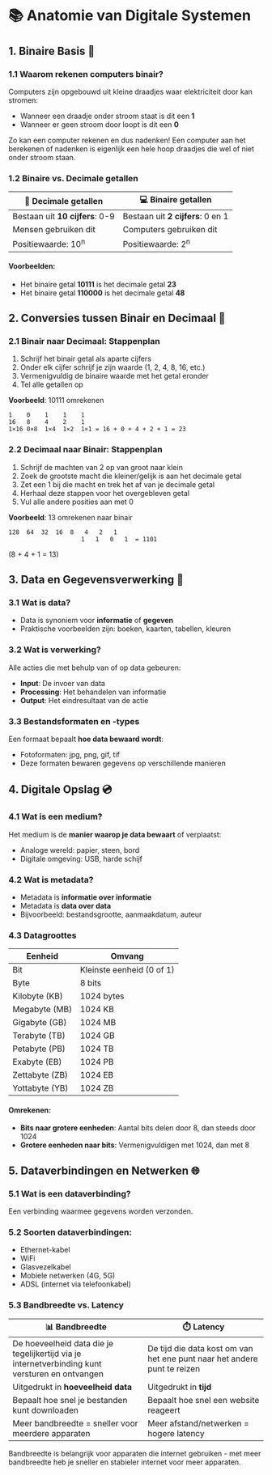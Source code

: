 # 📚 Anatomie van Digitale Systemen

## 1. Binaire Basis 🧠

### 1.1 Waarom rekenen computers binair?
Computers zijn opgebouwd uit kleine draadjes waar elektriciteit door kan stromen:
- Wanneer een draadje onder stroom staat is dit een **1**
- Wanneer er geen stroom door loopt is dit een **0**

Zo kan een computer rekenen en dus nadenken! Een computer aan het berekenen of nadenken is eigenlijk een hele hoop draadjes die wel of niet onder stroom staan.

### 1.2 Binaire vs. Decimale getallen

| 🔢 Decimale getallen | 💻 Binaire getallen |
|---------------------|---------------------|
| Bestaan uit **10 cijfers**: 0-9 | Bestaan uit **2 cijfers**: 0 en 1 |
| Mensen gebruiken dit | Computers gebruiken dit |
| Positiewaarde: 10<sup>n</sup> | Positiewaarde: 2<sup>n</sup> |

#### Voorbeelden:
- Het binaire getal **10111** is het decimale getal **23**
- Het binaire getal **110000** is het decimale getal **48**

## 2. Conversies tussen Binair en Decimaal 🔄

### 2.1 Binair naar Decimaal: Stappenplan
1. Schrijf het binair getal als aparte cijfers
2. Onder elk cijfer schrijf je zijn waarde (1, 2, 4, 8, 16, etc.)
3. Vermenigvuldig de binaire waarde met het getal eronder
4. Tel alle getallen op

**Voorbeeld**: 10111 omrekenen
```
1    0    1    1    1
16   8    4    2    1
1×16 0×8  1×4  1×2  1×1 = 16 + 0 + 4 + 2 + 1 = 23
```

### 2.2 Decimaal naar Binair: Stappenplan
1. Schrijf de machten van 2 op van groot naar klein
2. Zoek de grootste macht die kleiner/gelijk is aan het decimale getal
3. Zet een 1 bij die macht en trek het af van je decimale getal
4. Herhaal deze stappen voor het overgebleven getal
5. Vul alle andere posities aan met 0

**Voorbeeld**: 13 omrekenen naar binair
```
128  64  32  16  8   4   2   1
                    1   1   0   1  = 1101
```
(8 + 4 + 1 = 13)

## 3. Data en Gegevensverwerking 💾

### 3.1 Wat is data?
- Data is synoniem voor **informatie** of **gegeven**
- Praktische voorbeelden zijn: boeken, kaarten, tabellen, kleuren

### 3.2 Wat is verwerking?
Alle acties die met behulp van of op data gebeuren:
- **Input**: De invoer van data
- **Processing**: Het behandelen van informatie
- **Output**: Het eindresultaat van de actie

### 3.3 Bestandsformaten en -types
Een formaat bepaalt **hoe data bewaard wordt**:
- Fotoformaten: jpg, png, gif, tif
- Deze formaten bewaren gegevens op verschillende manieren

## 4. Digitale Opslag 💿

### 4.1 Wat is een medium?
Het medium is de **manier waarop je data bewaart** of verplaatst:
- Analoge wereld: papier, steen, bord
- Digitale omgeving: USB, harde schijf

### 4.2 Wat is metadata?
- Metadata is **informatie over informatie**
- Metadata is **data over data**
- Bijvoorbeeld: bestandsgrootte, aanmaakdatum, auteur

### 4.3 Datagroottes

| Eenheid | Omvang |
|---------|--------|
| Bit | Kleinste eenheid (0 of 1) |
| Byte | 8 bits |
| Kilobyte (KB) | 1024 bytes |
| Megabyte (MB) | 1024 KB |
| Gigabyte (GB) | 1024 MB |
| Terabyte (TB) | 1024 GB |
| Petabyte (PB) | 1024 TB |
| Exabyte (EB) | 1024 PB |
| Zettabyte (ZB) | 1024 EB |
| Yottabyte (YB) | 1024 ZB |

#### Omrekenen:
- **Bits naar grotere eenheden**: Aantal bits delen door 8, dan steeds door 1024
- **Grotere eenheden naar bits**: Vermenigvuldigen met 1024, dan met 8

## 5. Dataverbindingen en Netwerken 🌐

### 5.1 Wat is een dataverbinding?
Een verbinding waarmee gegevens worden verzonden.

### 5.2 Soorten dataverbindingen:
- Ethernet-kabel
- WiFi
- Glasvezelkabel
- Mobiele netwerken (4G, 5G)
- ADSL (internet via telefoonkabel)

### 5.3 Bandbreedte vs. Latency

| 📊 Bandbreedte | ⏱️ Latency |
|----------------|-----------|
| De hoeveelheid data die je tegelijkertijd via je internetverbinding kunt versturen en ontvangen | De tijd die data kost om van het ene punt naar het andere punt te reizen |
| Uitgedrukt in **hoeveelheid data** | Uitgedrukt in **tijd** |
| Bepaalt hoe snel je bestanden kunt downloaden | Bepaalt hoe snel een website reageert |
| Meer bandbreedte = sneller voor meerdere apparaten | Meer afstand/netwerken = hogere latency |

Bandbreedte is belangrijk voor apparaten die internet gebruiken - met meer bandbreedte heb je sneller en stabieler internet voor meer apparaten.